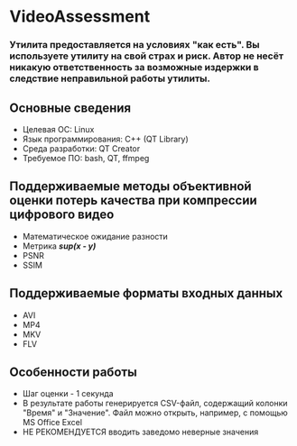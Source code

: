# VideoAssessment
### Утилита предоставляется на условиях "как есть". Вы используете утилиту на свой страх и риск. Автор не несёт никакую ответственность за возможные издержки в следствие неправильной работы утилиты.

## Основные сведения
* Целевая ОС: Linux
* Язык программирования: C++ (QT Library)
* Среда разработки: QT Creator
* Требуемое ПО: bash, QT, ffmpeg

## Поддерживаемые методы объективной оценки потерь качества при компрессии цифрового видео
* Математическое ожидание разности
* Метрика ***sup(x - y)***
* PSNR
* SSIM

## Поддерживаемые форматы входных данных
* AVI
* MP4
* MKV
* FLV

## Особенности работы
* Шаг оценки - 1 секунда
* В результате работы генерируется CSV-файл, содержащий колонки "Время" и "Значение". Файл можно открыть, например, с помощью MS Office Excel
* НЕ РЕКОМЕНДУЕТСЯ вводить заведомо неверные значения

